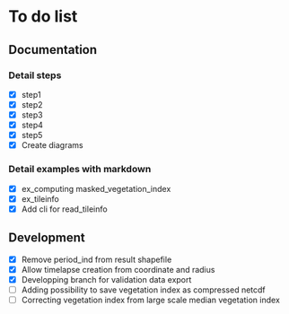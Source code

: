 # To do list
## Documentation
### Detail steps
- [x] step1
- [x] step2
- [x] step3
- [x] step4
- [x] step5
- [x] Create diagrams
### Detail examples with markdown
- [x] ex_computing masked_vegetation_index
- [x] ex_tileinfo
- [x] Add cli for read_tileinfo
## Development
- [x] Remove period_ind from result shapefile
- [x] Allow timelapse creation from coordinate and radius
- [x] Developping branch for validation data export
- [ ] Adding possibility to save vegetation index as compressed netcdf
- [ ] Correcting vegetation index from large scale median vegetation index 
